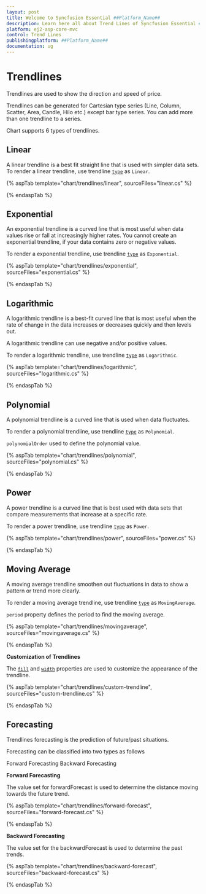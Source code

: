 ```yaml
---
layout: post
title: Welcome to Syncfusion Essential ##Platform_Name##
description: Learn here all about Trend Lines of Syncfusion Essential ##Platform_Name## widgets based on HTML5 and jQuery.
platform: ej2-asp-core-mvc
control: Trend Lines
publishingplatform: ##Platform_Name##
documentation: ug
---
```



<!-- markdownlint-disable MD036 -->

# Trendlines

Trendlines are used to show the direction and speed of price.

Trendlines can be generated for Cartesian type series (Line, Column, Scatter, Area, Candle, Hilo etc.)
except bar type series. You can add more than one trendline to a series.

Chart supports 6 types of trendlines.

## Linear

A linear trendline is a best fit straight line that is used with simpler data sets. To render a linear trendline,
use trendline [`type`](https://help.syncfusion.com/cr/aspnetcore-js2/Syncfusion.EJ2.Charts.ChartTrendline.html) as `Linear`.

{% aspTab template="chart/trendlines/linear", sourceFiles="linear.cs" %}

{% endaspTab %}

## Exponential

An exponential trendline is a curved line that is most useful when data values rise or fall
at increasingly higher rates. You cannot create an exponential trendline, if your data contains zero or negative values.

To render a exponential trendline,
use trendline [`type`](https://help.syncfusion.com/cr/aspnetcore-js2/Syncfusion.EJ2.Charts.ChartTrendline.html) as `Exponential`.

{% aspTab template="chart/trendlines/exponential", sourceFiles="exponential.cs" %}

{% endaspTab %}

## Logarithmic

A logarithmic trendline is a best-fit curved line that is most useful when the rate of change
in the data increases or decreases quickly and then levels out.

A logarithmic trendline can use negative and/or positive values.

To render a logarithmic trendline, use trendline [`type`](https://help.syncfusion.com/cr/aspnetcore-js2/Syncfusion.EJ2.Charts.ChartTrendline.html) as `Logarithmic`.

{% aspTab template="chart/trendlines/logarithmic", sourceFiles="logarithmic.cs" %}

{% endaspTab %}

## Polynomial

A polynomial trendline is a curved line that is used when data fluctuates.

To render a polynomial trendline,
use trendline [`type`](https://help.syncfusion.com/cr/aspnetcore-js2/Syncfusion.EJ2.Charts.ChartTrendline.html) as `Polynomial`.

`polynomialOrder` used to define the polynomial value.

{% aspTab template="chart/trendlines/polynomial", sourceFiles="polynomial.cs" %}

{% endaspTab %}

## Power

A power trendline is a curved line that is best used with data sets that compare measurements that increase at a specific rate.

To render a power trendline, use trendline [`type`](https://help.syncfusion.com/cr/aspnetcore-js2/Syncfusion.EJ2.Charts.ChartTrendline.html) as `Power`.

{% aspTab template="chart/trendlines/power", sourceFiles="power.cs" %}

{% endaspTab %}

## Moving Average

A moving average trendline smoothen out fluctuations in data to show a pattern or trend more clearly.

To render a moving average trendline, use trendline [`type`](https://help.syncfusion.com/cr/aspnetcore-js2/Syncfusion.EJ2.Charts.ChartTrendline.html) as `MovingAverage`.

`period` property defines the period to find the moving average.

{% aspTab template="chart/trendlines/movingaverage", sourceFiles="movingaverage.cs" %}

{% endaspTab %}

**Customization of Trendlines**

The [`fill`](https://help.syncfusion.com/cr/aspnetcore-js2/Syncfusion.EJ2.Charts.ChartTrendline.html#Syncfusion_EJ2_Charts_ChartTrendline_Fill)
and [`width`](https://help.syncfusion.com/cr/aspnetcore-js2/Syncfusion.EJ2.Charts.ChartTrendline.html#Syncfusion_EJ2_Charts_ChartTrendline_Width)
properties are used to customize the appearance of the trendline.

{% aspTab template="chart/trendlines/custom-trendline", sourceFiles="custom-trendline.cs" %}

{% endaspTab %}

## Forecasting

Trendlines forecasting is the prediction of future/past situations.

Forecasting can be classified into two types as follows

Forward Forecasting
Backward Forecasting

**Forward Forecasting**

The value set for forwardForecast is used to determine the distance moving towards the future trend.

{% aspTab template="chart/trendlines/forward-forecast", sourceFiles="forward-forecast.cs" %}

{% endaspTab %}

**Backward Forecasting**

The value set for the backwardForecast is used to determine the past trends.

{% aspTab template="chart/trendlines/backward-forecast", sourceFiles="backward-forecast.cs" %}

{% endaspTab %}